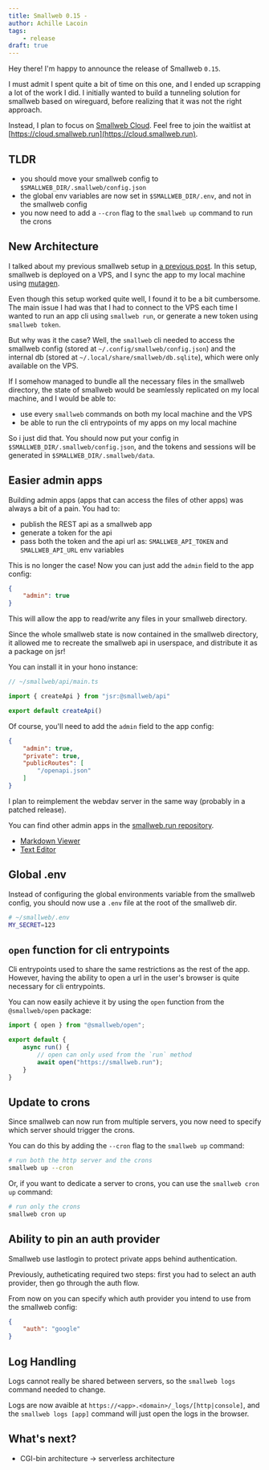 ```yaml
---
title: Smallweb 0.15 -
author: Achille Lacoin
tags:
    - release
draft: true
---
```


Hey there! I'm happy to announce the release of Smallweb `0.15`.

I must admit I spent quite a bit of time on this one, and I ended up scrapping a lot of the work I did. I initially wanted to build a tunneling solution for smallweb based on wireguard, before realizing that it was not the right approach.

Instead, I plan to focus on [Smallweb Cloud](https://cloud.smallweb.run/readme). Feel free to join the waitlist at [https://cloud.smallweb.run](https://cloud.smallweb.run).

## TLDR

- you should move your smallweb config to `$SMALLWEB_DIR/.smallweb/config.json`
- the global env variables are now set in `$SMALLWEB_DIR/.env`, and not in the smallweb config
- you now need to add a `--cron` flag to the `smallweb up` command to run the crons

## New Architecture

I talked about my previous smallweb setup in [a previous post](./2024-10-02_my_smallweb_setup.md). In this setup, smallweb is deployed on a VPS, and I sync the app to my local machine using [mutagen](https://mutagen.io/).

Even though this setup worked quite well, I found it to be a bit cumbersome. The main issue I had was that I had to connect to the VPS each time I wanted to run an app cli using `smallweb run`, or generate a new token using `smallweb token`.

But why was it the case? Well, the `smallweb` cli needed to access the smallweb config (stored at `~/.config/smallweb/config.json`) and the internal db (stored at `~/.local/share/smallweb/db.sqlite`), which were only available on the VPS.

If I somehow managed to bundle all the necessary files in the smallweb directory, the state of smallweb would be seamlessly replicated on my local machine, and I would be able to:

- use every `smallweb` commands on both my local machine and the VPS
- be able to run the cli entrypoints of my apps on my local machine

So i just did that. You should now put your config in `$SMALLWEB_DIR/.smallweb/config.json`, and the tokens and sessions will be generated in `$SMALLWEB_DIR/.smallweb/data`.

## Easier admin apps

Building admin apps (apps that can access the files of other apps) was always a bit of a pain. You had to:

- publish the REST api as a smallweb app
- generate a token for the api
- pass both the token and the api url as: `SMALLWEB_API_TOKEN` and `SMALLWEB_API_URL` env variables

This is no longer the case! Now you can just add the `admin` field to the app config:

```json
{
    "admin": true
}
```

This will allow the app to read/write any files in your smallweb directory.

Since the whole smallweb state is now contained in the smallweb directory, it allowed me to recreate the smallweb api in userspace, and distribute it as a package on jsr!

You can install it in your hono instance:

```ts
// ~/smallweb/api/main.ts

import { createApi } from "jsr:@smallweb/api"

export default createApi()
```

Of course, you'll need to add the `admin` field to the app config:

```json
{
    "admin": true,
    "private": true,
    "publicRoutes": [
        "/openapi.json"
    ]
}
```

I plan to reimplement the webdav server in the same way (probably in a patched release).

You can find other admin apps in the [smallweb.run repository](https://github.smallweb.run).

- [Markdown Viewer](https://github.smallweb.run/readme)
- [Text Editor](https://github.smallweb.run/editor)

## Global .env

Instead of configuring the global environments variable from the smallweb config, you should now use a `.env` file at the root of the smallweb dir.

```sh
# ~/smallweb/.env
MY_SECRET=123
```

## `open` function for cli entrypoints

Cli entrypoints used to share the same restrictions as the rest of the app. However, having the ability to open a url in the user's browser is quite necessary for cli entrypoints.

You can now easily achieve it by using the `open` function from the `@smallweb/open` package:

```ts
import { open } from "@smallweb/open";

export default {
    async run() {
        // open can only used from the `run` method
        await open("https://smallweb.run");
    }
}
```

## Update to crons

Since smallweb can now run from multiple servers, you now need to specify which server should trigger the crons.

You can do this by adding the `--cron` flag to the `smallweb up` command:

```sh
# run both the http server and the crons
smallweb up --cron
```

Or, if you want to dedicate a server to crons, you can use the `smallweb cron up` command:

```sh
# run only the crons
smallweb cron up
```

## Ability to pin an auth provider

Smallweb use lastlogin to protect private apps behind authentication.

Previously, autheticating required two steps: first you had to select an auth provider, then go through the auth flow.

From now on you can specify which auth provider you intend to use from the smallweb config:

```json
{
    "auth": "google"
}
```

## Log Handling

Logs cannot really be shared between servers, so the `smallweb logs` command needed to change.

Logs are now avaible at `https://<app>.<domain>/_logs/[http|console]`, and the `smallweb logs [app]` command will just open the logs in the browser.

## What's next?

- CGI-bin architecture -> serverless architecture
